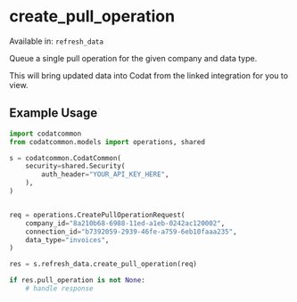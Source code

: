 # create_pull_operation
Available in: `refresh_data`

Queue a single pull operation for the given company and data type.

This will bring updated data into Codat from the linked integration for you to view.

## Example Usage
```python
import codatcommon
from codatcommon.models import operations, shared

s = codatcommon.CodatCommon(
    security=shared.Security(
        auth_header="YOUR_API_KEY_HERE",
    ),
)


req = operations.CreatePullOperationRequest(
    company_id="8a210b68-6988-11ed-a1eb-0242ac120002",
    connection_id="b7392059-2939-46fe-a759-6eb10faaa235",
    data_type="invoices",
)

res = s.refresh_data.create_pull_operation(req)

if res.pull_operation is not None:
    # handle response
```
